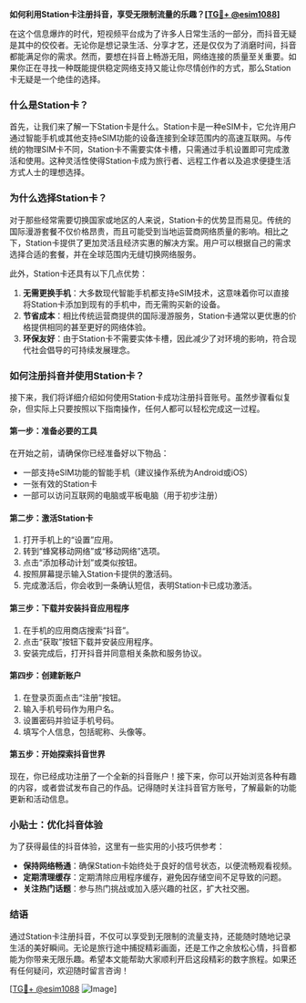 **如何利用Station卡注册抖音，享受无限制流量的乐趣？[[TG💪+ @esim1088](https://t.me/s/esim1088)]**

在这个信息爆炸的时代，短视频平台成为了许多人日常生活的一部分，而抖音无疑是其中的佼佼者。无论你是想记录生活、分享才艺，还是仅仅为了消磨时间，抖音都能满足你的需求。然而，要想在抖音上畅游无阻，网络连接的质量至关重要。如果你正在寻找一种既能提供稳定网络支持又能让你尽情创作的方式，那么Station卡无疑是一个绝佳的选择。

### **什么是Station卡？**

首先，让我们来了解一下Station卡是什么。Station卡是一种eSIM卡，它允许用户通过智能手机或其他支持eSIM功能的设备连接到全球范围内的高速互联网。与传统的物理SIM卡不同，Station卡不需要实体卡槽，只需通过手机设置即可完成激活和使用。这种灵活性使得Station卡成为旅行者、远程工作者以及追求便捷生活方式人士的理想选择。

### **为什么选择Station卡？**

对于那些经常需要切换国家或地区的人来说，Station卡的优势显而易见。传统的国际漫游套餐不仅价格昂贵，而且可能受到当地运营商网络质量的影响。相比之下，Station卡提供了更加灵活且经济实惠的解决方案。用户可以根据自己的需求选择合适的套餐，并在全球范围内无缝切换网络服务。

此外，Station卡还具有以下几点优势：

1. **无需更换手机**：大多数现代智能手机都支持eSIM技术，这意味着你可以直接将Station卡添加到现有的手机中，而无需购买新的设备。
2. **节省成本**：相比传统运营商提供的国际漫游服务，Station卡通常以更优惠的价格提供相同的甚至更好的网络体验。
3. **环保友好**：由于Station卡不需要实体卡槽，因此减少了对环境的影响，符合现代社会倡导的可持续发展理念。

### **如何注册抖音并使用Station卡？**

接下来，我们将详细介绍如何使用Station卡成功注册抖音账号。虽然步骤看似复杂，但实际上只要按照以下指南操作，任何人都可以轻松完成这一过程。

#### **第一步：准备必要的工具**
在开始之前，请确保你已经准备好以下物品：
- 一部支持eSIM功能的智能手机（建议操作系统为Android或iOS）
- 一张有效的Station卡
- 一部可以访问互联网的电脑或平板电脑（用于初步注册）

#### **第二步：激活Station卡**
1. 打开手机上的“设置”应用。
2. 转到“蜂窝移动网络”或“移动网络”选项。
3. 点击“添加移动计划”或类似按钮。
4. 按照屏幕提示输入Station卡提供的激活码。
5. 完成激活后，你会收到一条确认短信，表明Station卡已成功激活。

#### **第三步：下载并安装抖音应用程序**
1. 在手机的应用商店搜索“抖音”。
2. 点击“获取”按钮下载并安装应用程序。
3. 安装完成后，打开抖音并同意相关条款和服务协议。

#### **第四步：创建新账户**
1. 在登录页面点击“注册”按钮。
2. 输入手机号码作为用户名。
3. 设置密码并验证手机号码。
4. 填写个人信息，包括昵称、头像等。

#### **第五步：开始探索抖音世界**
现在，你已经成功注册了一个全新的抖音账户！接下来，你可以开始浏览各种有趣的内容，或者尝试发布自己的作品。记得随时关注抖音官方账号，了解最新的功能更新和活动信息。

### **小贴士：优化抖音体验**
为了获得最佳的抖音体验，这里有一些实用的小技巧供参考：
- **保持网络畅通**：确保Station卡始终处于良好的信号状态，以便流畅观看视频。
- **定期清理缓存**：定期清除应用程序缓存，避免因存储空间不足导致的问题。
- **关注热门话题**：参与热门挑战或加入感兴趣的社区，扩大社交圈。

### **结语**

通过Station卡注册抖音，不仅可以享受到无限制的流量支持，还能随时随地记录生活的美好瞬间。无论是旅行途中捕捉精彩画面，还是工作之余放松心情，抖音都能为你带来无限乐趣。希望本文能帮助大家顺利开启这段精彩的数字旅程。如果还有任何疑问，欢迎随时留言咨询！

[[TG💪+ @esim1088](https://t.me/s/esim1088) ![Image](https://i.postimg.cc/4NQfJmqS/Snipaste-2025-05-13-00-14-12.png)]